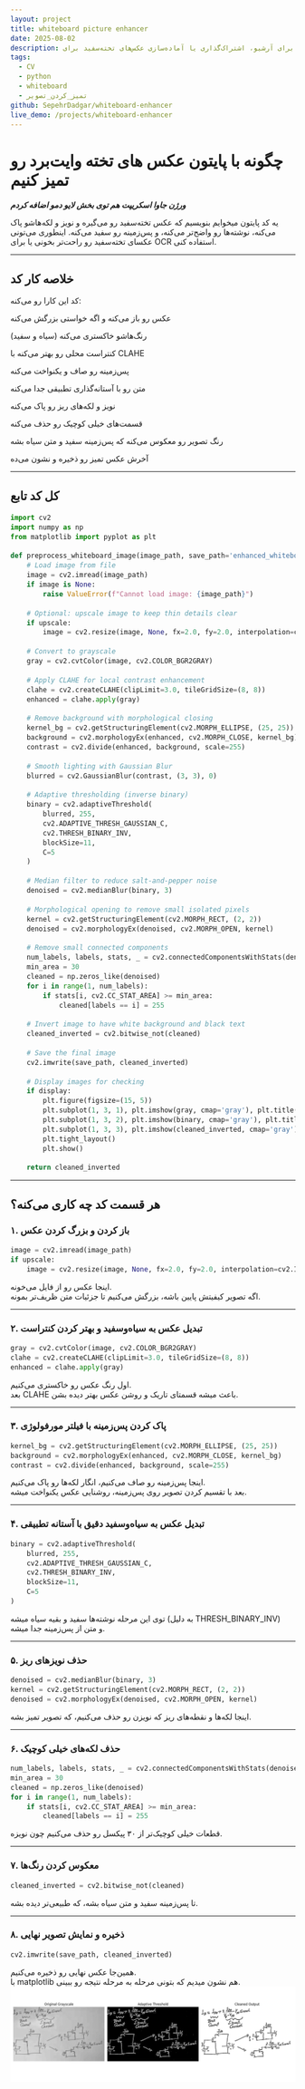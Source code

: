 ```yaml
---
layout: project
title: whiteboard picture enhancer
date: 2025-08-02
description: این پروژه یک ابزار پردازش تصویر است که عکس‌های تخته‌سفید را تمیز و واضح می‌کند. با استفاده از تکنیک‌هایی مثل بهبود کنتراست، حذف پس‌زمینه، آستانه‌گذاری تطبیقی و حذف نویز، نوشته‌ها در تصویر برجسته و پس‌زمینه سفید می‌شود تا خوانایی تصویر بسیار بهتر شود. این پروژه برای آرشیو، اشتراک‌گذاری یا آماده‌سازی عکس‌های تخته‌سفید برای OCR بسیار مناسب است.
tags:
  - CV
  - python
  - whiteboard
  - تمیز_کردن_تصویر
github: SepehrDadgar/whiteboard-enhancer
live_demo: /projects/whiteboard-enhancer
---
```


# چگونه با پایتون عکس های تخته وایت‌برد رو تمیز کنیم

***ورژن جاوا اسکریپت هم توی بخش لایو دمو اضافه کردم***

یه کد پایتون میخوایم بنویسیم که عکس تخته‌سفید رو می‌گیره و نویز و لکه‌هاشو پاک می‌کنه، نوشته‌ها رو واضح‌تر می‌کنه، و پس‌زمینه رو سفید می‌کنه. اینطوری می‌تونی عکسای تخته‌سفید رو راحت‌تر بخونی یا برای OCR استفاده کنی.

---

## خلاصه کار کد

کد این کارا رو می‌کنه:

عکس رو باز می‌کنه و اگه خواستی بزرگش می‌کنه  

رنگ‌هاشو خاکستری می‌کنه (سیاه و سفید)  

کنتراست محلی رو بهتر می‌کنه با CLAHE  

پس‌زمینه رو صاف و یکنواخت می‌کنه  

متن رو با آستانه‌گذاری تطبیقی جدا می‌کنه  

نویز و لکه‌های ریز رو پاک می‌کنه  

قسمت‌های خیلی کوچیک رو حذف می‌کنه  

رنگ تصویر رو معکوس می‌کنه که پس‌زمینه سفید و متن سیاه بشه  

آخرش عکس تمیز رو ذخیره و نشون می‌ده

---

## کل کد تابع

```python
import cv2
import numpy as np
from matplotlib import pyplot as plt

def preprocess_whiteboard_image(image_path, save_path='enhanced_whiteboard.png', display=True, upscale=True):
    # Load image from file
    image = cv2.imread(image_path)
    if image is None:
        raise ValueError(f"Cannot load image: {image_path}")

    # Optional: upscale image to keep thin details clear
    if upscale:
        image = cv2.resize(image, None, fx=2.0, fy=2.0, interpolation=cv2.INTER_CUBIC)

    # Convert to grayscale
    gray = cv2.cvtColor(image, cv2.COLOR_BGR2GRAY)

    # Apply CLAHE for local contrast enhancement
    clahe = cv2.createCLAHE(clipLimit=3.0, tileGridSize=(8, 8))
    enhanced = clahe.apply(gray)

    # Remove background with morphological closing
    kernel_bg = cv2.getStructuringElement(cv2.MORPH_ELLIPSE, (25, 25))
    background = cv2.morphologyEx(enhanced, cv2.MORPH_CLOSE, kernel_bg)
    contrast = cv2.divide(enhanced, background, scale=255)

    # Smooth lighting with Gaussian Blur
    blurred = cv2.GaussianBlur(contrast, (3, 3), 0)

    # Adaptive thresholding (inverse binary)
    binary = cv2.adaptiveThreshold(
        blurred, 255,
        cv2.ADAPTIVE_THRESH_GAUSSIAN_C,
        cv2.THRESH_BINARY_INV,
        blockSize=11,
        C=5
    )

    # Median filter to reduce salt-and-pepper noise
    denoised = cv2.medianBlur(binary, 3)

    # Morphological opening to remove small isolated pixels
    kernel = cv2.getStructuringElement(cv2.MORPH_RECT, (2, 2))
    denoised = cv2.morphologyEx(denoised, cv2.MORPH_OPEN, kernel)

    # Remove small connected components
    num_labels, labels, stats, _ = cv2.connectedComponentsWithStats(denoised, connectivity=8)
    min_area = 30
    cleaned = np.zeros_like(denoised)
    for i in range(1, num_labels):
        if stats[i, cv2.CC_STAT_AREA] >= min_area:
            cleaned[labels == i] = 255

    # Invert image to have white background and black text
    cleaned_inverted = cv2.bitwise_not(cleaned)

    # Save the final image
    cv2.imwrite(save_path, cleaned_inverted)

    # Display images for checking
    if display:
        plt.figure(figsize=(15, 5))
        plt.subplot(1, 3, 1), plt.imshow(gray, cmap='gray'), plt.title("Original Grayscale"), plt.axis('off')
        plt.subplot(1, 3, 2), plt.imshow(binary, cmap='gray'), plt.title("Adaptive Threshold"), plt.axis('off')
        plt.subplot(1, 3, 3), plt.imshow(cleaned_inverted, cmap='gray'), plt.title("Cleaned Output"), plt.axis('off')
        plt.tight_layout()
        plt.show()

    return cleaned_inverted
````

---

## هر قسمت کد چه کاری می‌کنه؟

### ۱. باز کردن و بزرگ کردن عکس

```python
image = cv2.imread(image_path)
if upscale:
    image = cv2.resize(image, None, fx=2.0, fy=2.0, interpolation=cv2.INTER_CUBIC)
```

اینجا عکس رو از فایل می‌خونه.  
اگه تصویر کیفیتش پایین باشه، بزرگش می‌کنیم تا جزئیات متن ظریف‌تر بمونه.

---

### ۲. تبدیل عکس به سیاه‌وسفید و بهتر کردن کنتراست

```python
gray = cv2.cvtColor(image, cv2.COLOR_BGR2GRAY)
clahe = cv2.createCLAHE(clipLimit=3.0, tileGridSize=(8, 8))
enhanced = clahe.apply(gray)
```

اول رنگ عکس رو خاکستری می‌کنیم.  
بعد CLAHE باعث میشه قسمتای تاریک و روشن عکس بهتر دیده بشن.

---

### ۳. پاک کردن پس‌زمینه با فیلتر مورفولوژی

```python
kernel_bg = cv2.getStructuringElement(cv2.MORPH_ELLIPSE, (25, 25))
background = cv2.morphologyEx(enhanced, cv2.MORPH_CLOSE, kernel_bg)
contrast = cv2.divide(enhanced, background, scale=255)
```

اینجا پس‌زمینه رو صاف می‌کنیم، انگار لکه‌ها رو پاک می‌کنیم.  
بعد با تقسیم کردن تصویر روی پس‌زمینه، روشنایی عکس یکنواخت میشه.

---

### ۴. تبدیل عکس به سیاه‌وسفید دقیق با آستانه تطبیقی

```python
binary = cv2.adaptiveThreshold(
    blurred, 255,
    cv2.ADAPTIVE_THRESH_GAUSSIAN_C,
    cv2.THRESH_BINARY_INV,
    blockSize=11,
    C=5
)
```

توی این مرحله نوشته‌ها سفید و بقیه سیاه میشه (به دلیل THRESH_BINARY_INV)  
و متن از پس‌زمینه جدا میشه.

---

### ۵. حذف نویزهای ریز

```python
denoised = cv2.medianBlur(binary, 3)
kernel = cv2.getStructuringElement(cv2.MORPH_RECT, (2, 2))
denoised = cv2.morphologyEx(denoised, cv2.MORPH_OPEN, kernel)
```

اینجا لکه‌ها و نقطه‌های ریز که نویزن رو حذف می‌کنیم، که تصویر تمیز بشه.

---

### ۶. حذف لکه‌های خیلی کوچیک

```python
num_labels, labels, stats, _ = cv2.connectedComponentsWithStats(denoised, connectivity=8)
min_area = 30
cleaned = np.zeros_like(denoised)
for i in range(1, num_labels):
    if stats[i, cv2.CC_STAT_AREA] >= min_area:
        cleaned[labels == i] = 255
```

قطعات خیلی کوچیک‌تر از ۳۰ پیکسل رو حذف می‌کنیم چون نویزه.

---

### ۷. معکوس کردن رنگ‌ها

```python
cleaned_inverted = cv2.bitwise_not(cleaned)
```

تا پس‌زمینه سفید و متن سیاه بشه، که طبیعی‌تر دیده بشه.

---

### ۸. ذخیره و نمایش تصویر نهایی

```python
cv2.imwrite(save_path, cleaned_inverted)
```

همین‌جا عکس نهایی رو ذخیره می‌کنیم.  
با matplotlib هم نشون میدیم که بتونی مرحله به مرحله نتیجه رو ببینی.
![](assets/images/whiteboard_enhanced_example.png)
